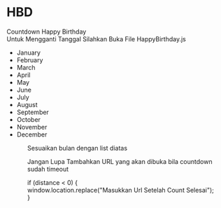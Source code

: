 # HBD
Countdown Happy Birthday<br>
Untuk Mengganti Tanggal Silahkan Buka File HappyBirthday.js<br>
<ul>
      <li>January</li>
      <li>February</li>
      <li>March</li>
      <li>April</li>
      <li>May</li>
      <li>June</li>
      <li>July</li>
      <li>August</li>
      <li>September</li>
      <li>October</li>
      <li>November</li>
      <li>December</li>
<ul>Sesuaikan bulan dengan list diatas
      <p>Jangan Lupa Tambahkan URL yang akan dibuka bila countdown sudah timeout</p>
if (distance < 0) {<br>
window.location.replace("Masukkan Url Setelah Count Selesai");<br>
}
